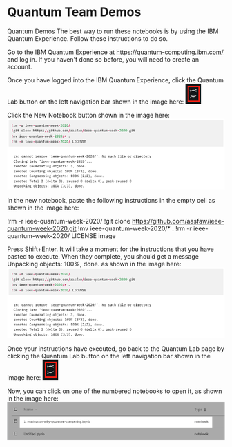 # Quantum Team Demos
Quantum Demos
The best way to run these notebooks is by using the IBM Quantum Experience. Follow these instructions to do so.

Go to the IBM Quantum Experience at https://quantum-computing.ibm.com/ and log in. If you haven't done so before, you will need to create an account.

Once you have logged into the IBM Quantum Experience, click the Quantum Lab button on the left navigation bar shown in the image here: ![alt text](https://github.com/aasfaw/ieee-quantum-week-2020/blob/main/ieeeqw2020-abe-asfaw-talk-dependencies/images/quantumlab.png?raw=true)

Click the New Notebook button shown in the image here: ![alt text](https://github.com/aasfaw/ieee-quantum-week-2020/blob/main/ieeeqw2020-abe-asfaw-talk-dependencies/images/finishedcloning.png?raw=true)

In the new notebook, paste the following instructions in the empty cell as shown in the image here:


!rm -r ieee-quantum-week-2020/
!git clone https://github.com/aasfaw/ieee-quantum-week-2020.git
!mv ieee-quantum-week-2020/* .
!rm -r ieee-quantum-week-2020/ LICENSE
image

Press Shift+Enter. It will take a moment for the instructions that you have pasted to execute. When they complete, you should get a message Unpacking objects: 100%, done. as shown in the image here: ![alt text](https://github.com/aasfaw/ieee-quantum-week-2020/blob/main/ieeeqw2020-abe-asfaw-talk-dependencies/images/finishedcloning.png)

Once your instructions have executed, go back to the Quantum Lab page by clicking the Quantum Lab button on the left navigation bar shown in the image here: ![alt text](https://github.com/aasfaw/ieee-quantum-week-2020/raw/main/ieeeqw2020-abe-asfaw-talk-dependencies/images/quantumlab.png)

Now, you can click on one of the numbered notebooks to open it, as shown in the image here: ![alt text](https://github.com/aasfaw/ieee-quantum-week-2020/raw/main/ieeeqw2020-abe-asfaw-talk-dependencies/images/pickanotebook.png)
